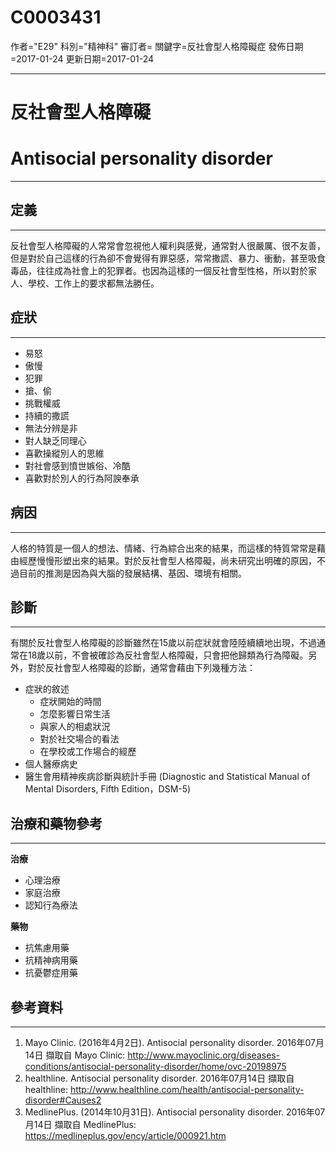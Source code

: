 # C0003431
作者="E29"
科別="精神科"
審訂者=
關鍵字=反社會型人格障礙症
發佈日期=2017-01-24
更新日期=2017-01-24

----------
# 反社會型人格障礙
# Antisocial personality disorder
----------
## 定義
----------

反社會型人格障礙的人常常會忽視他人權利與感覺，通常對人很嚴厲、很不友善，但是對於自己這樣的行為卻不會覺得有罪惡感，常常撒謊、暴力、衝動，甚至吸食毒品，往往成為社會上的犯罪者。也因為這樣的一個反社會型性格，所以對於家人、學校、工作上的要求都無法勝任。

## 症狀
----------
- 易怒
- 傲慢
- 犯罪
- 搶、偷
- 挑戰權威
- 持續的撒謊
- 無法分辨是非
- 對人缺乏同理心
- 喜歡操縱別人的思維
- 對社會感到憤世嫉俗、冷酷
- 喜歡對於別人的行為阿諛奉承
## 病因
----------

人格的特質是一個人的想法、情緒、行為綜合出來的結果，而這樣的特質常常是藉由經歷慢慢形塑出來的結果。對於反社會型人格障礙，尚未研究出明確的原因，不過目前的推測是因為與大腦的發展結構、基因、環境有相關。

## 診斷
----------

有關於反社會型人格障礙的診斷雖然在15歲以前症狀就會陸陸續續地出現，不過通常在18歲以前，不會被確診為反社會型人格障礙，只會把他歸類為行為障礙。另外，對於反社會型人格障礙的診斷，通常會藉由下列幾種方法：

- 症狀的敘述
  - 症狀開始的時間
  - 怎麼影響日常生活
  - 與家人的相處狀況
  - 對於社交場合的看法
  - 在學校或工作場合的經歷
- 個人醫療病史
- 醫生會用精神疾病診斷與統計手冊 (Diagnostic and Statistical Manual of Mental Disorders, Fifth Edition，DSM-5)
## 治療和藥物參考
----------

**治療**

- 心理治療
- 家庭治療
- 認知行為療法

**藥物**

- 抗焦慮用藥
- 抗精神病用藥
- 抗憂鬱症用藥
## 參考資料
----------
1. Mayo Clinic. (2016年4月2日). Antisocial personality disorder. 2016年07月14日 擷取自 Mayo Clinic:
  http://www.mayoclinic.org/diseases-conditions/antisocial-personality-disorder/home/ovc-20198975
2. healthline. Antisocial personality disorder. 2016年07月14日 擷取自 healthline:
  http://www.healthline.com/health/antisocial-personality-disorder#Causes2
3. MedlinePlus. (2014年10月31日). Antisocial personality disorder. 2016年07月14日 擷取自 MedlinePlus:
  https://medlineplus.gov/ency/article/000921.htm



